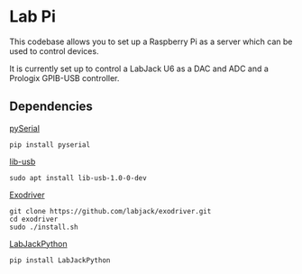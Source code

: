 # Lab Pi

This codebase allows you to set up a Raspberry Pi as a server which can be used to control devices.

It is currently set up to control a LabJack U6 as a DAC and ADC and a Prologix GPIB-USB controller.

## Dependencies

[pySerial](https://pyserial.readthedocs.io/en/latest/)
    
    pip install pyserial

[lib-usb](https://libusb.info/)
    
    sudo apt install lib-usb-1.0-0-dev

[Exodriver](https://labjack.com/pages/support?doc=/software-driver/installer-downloads/exodriver/) 

    git clone https://github.com/labjack/exodriver.git
    cd exodriver
    sudo ./install.sh

[LabJackPython](https://labjack.com/pages/support?doc=/software-driver/example-codewrappers/labjackpython-for-ud-exodriver-u12-windows-mac-linux/)

    pip install LabJackPython

